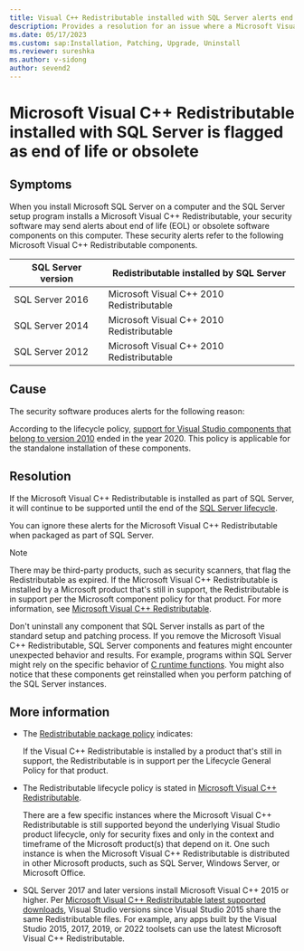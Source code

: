 ```yaml
---
title: Visual C++ Redistributable installed with SQL Server alerts end of life or obsolete
description: Provides a resolution for an issue where a Microsoft Visual C++ Redistributable installed with SQL Server is flagged as end of life or obsolete software components.
ms.date: 05/17/2023
ms.custom: sap:Installation, Patching, Upgrade, Uninstall
ms.reviewer: sureshka
ms.author: v-sidong
author: sevend2
---
```

# Microsoft Visual C++ Redistributable installed with SQL Server is flagged as end of life or obsolete

## Symptoms

When you install Microsoft SQL Server on a computer and the SQL Server setup program installs a Microsoft Visual C++ Redistributable, your security software may send alerts about end of life (EOL) or obsolete software components on this computer. These security alerts refer to the following Microsoft Visual C++ Redistributable components.

|SQL Server version|Redistributable installed by SQL Server|
|-|-|
|SQL Server 2016|Microsoft Visual C++ 2010 Redistributable|
|SQL Server 2014|Microsoft Visual C++ 2010 Redistributable|
|SQL Server 2012|Microsoft Visual C++ 2010 Redistributable|

## Cause

The security software produces alerts for the following reason:

According to the lifecycle policy, [support for Visual Studio components that belong to version 2010](/lifecycle/products/visual-studio-2010) ended in the year 2020. This policy is applicable for the standalone installation of these components.

## Resolution

If the Microsoft Visual C++ Redistributable is installed as part of SQL Server, it will continue to be supported until the end of the [SQL Server lifecycle](/sql/sql-server/end-of-support/sql-server-end-of-support-overview).

You can ignore these alerts for the Microsoft Visual C++ Redistributable when packaged as part of SQL Server.

> [!NOTE]
> There may be third-party products, such as security scanners, that flag the Redistributable as expired. If the Microsoft Visual C++ Redistributable is installed by a Microsoft product that's still in support, the Redistributable is in support per the Microsoft component policy for that product. For more information, see [Microsoft Visual C++ Redistributable](/visualstudio/productinfo/vs-servicing#microsoft-visual-c-redistributable).

Don't uninstall any component that SQL Server installs as part of the standard setup and patching process. If you remove the Microsoft Visual C++ Redistributable, SQL Server components and features might encounter unexpected behavior and results. For example, programs within SQL Server might rely on the specific behavior of [C runtime functions](/cpp/c-runtime-library/reference/crt-alphabetical-function-reference). You might also notice that these components get reinstalled when you perform patching of the SQL Server instances.

## More information

- The [Redistributable package policy](/troubleshoot/developer/visualstudio/cpp/libraries/minimum-service-pack-levels#summary) indicates:

   If the Visual C++ Redistributable is installed by a product that's still in support, the Redistributable is in support per the Lifecycle General Policy for that product.

- The Redistributable lifecycle policy is stated in [Microsoft Visual C++ Redistributable](/visualstudio/releases/2019/servicing-vs2019#microsoft-visual-c-redistributable).  

   There are a few specific instances where the Microsoft Visual C++ Redistributable is still supported beyond the underlying Visual Studio product lifecycle, only for security fixes and only in the context and timeframe of the Microsoft product(s) that depend on it. One such instance is when the Microsoft Visual C++ Redistributable is distributed in other Microsoft products, such as SQL Server, Windows Server, or Microsoft Office.

- SQL Server 2017 and later versions install Microsoft Visual C++ 2015 or higher. Per [Microsoft Visual C++ Redistributable latest supported downloads](/cpp/windows/latest-supported-vc-redist), Visual Studio versions since Visual Studio 2015 share the same Redistributable files. For example, any apps built by the Visual Studio 2015, 2017, 2019, or 2022 toolsets can use the latest Microsoft Visual C++ Redistributable.
